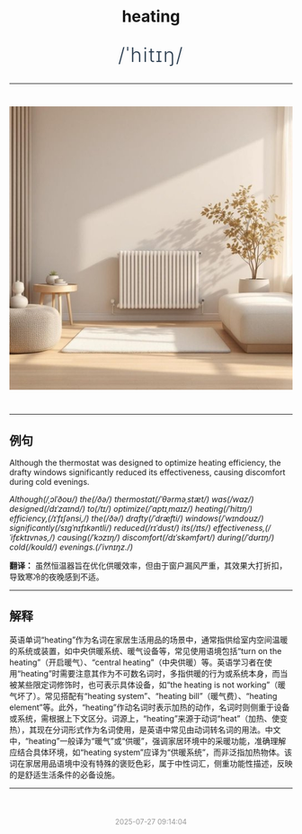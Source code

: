 <div align="center">

# heating

<div style="margin: 30px 0;">
<h1 style="font-size: 2.5em; font-weight: 300; letter-spacing: 2px; margin: 0; color: #2c3e50;">
/ˈhitɪŋ/
</h1>
</div>

</div>

---

<div align="center" style="margin: 40px 0;">

![heating](images/heating.png)

</div>

---

## 例句

Although the thermostat was designed to optimize heating efficiency, the drafty windows significantly reduced its effectiveness, causing discomfort during cold evenings.

*Although(/ˌɔlˈðoʊ/) the(/ðə/) thermostat(/ˈθərməˌstæt/) was(/wɑz/) designed(/dɪˈzaɪnd/) to(/tɪ/) optimize(/ˈɑptɪˌmaɪz/) heating(/ˈhitɪŋ/) efficiency,(/ɪˈfɪʃənsi,/) the(/ðə/) drafty(/ˈdræfti/) windows(/ˈwɪndoʊz/) significantly(/sɪgˈnɪfɪkəntli/) reduced(/rɪˈdust/) its(/ɪts/) effectiveness,(/ˈifɛktɪvnəs,/) causing(/ˈkɔzɪŋ/) discomfort(/dɪˈskəmfərt/) during(/ˈdʊrɪŋ/) cold(/koʊld/) evenings.(/ˈivnɪŋz./)*

**翻译：** 虽然恒温器旨在优化供暖效率，但由于窗户漏风严重，其效果大打折扣，导致寒冷的夜晚感到不适。

---

## 解释

英语单词“heating”作为名词在家居生活用品的场景中，通常指供给室内空间温暖的系统或装置，如中央供暖系统、暖气设备等，常见使用语境包括“turn on the heating”（开启暖气）、“central heating”（中央供暖）等。英语学习者在使用“heating”时需要注意其作为不可数名词时，多指供暖的行为或系统本身，而当被某些限定词修饰时，也可表示具体设备，如“the heating is not working”（暖气坏了）。常见搭配有“heating system”、“heating bill”（暖气费）、“heating element”等。此外，“heating”作动名词时表示加热的动作，名词时则侧重于设备或系统，需根据上下文区分。词源上，“heating”来源于动词“heat”（加热、使变热），其现在分词形式作为名词使用，是英语中常见由动词转名词的用法。中文中，“heating”一般译为“暖气”或“供暖”，强调家居环境中的采暖功能，准确理解应结合具体环境，如“heating system”应译为“供暖系统”，而非泛指加热物体。该词在家居用品语境中没有特殊的褒贬色彩，属于中性词汇，侧重功能性描述，反映的是舒适生活条件的必备设施。


---

<div align="center" style="margin-top: 50px;">
<small style="color: #999; font-size: 0.9em;">2025-07-27 09:14:04</small>
</div>

